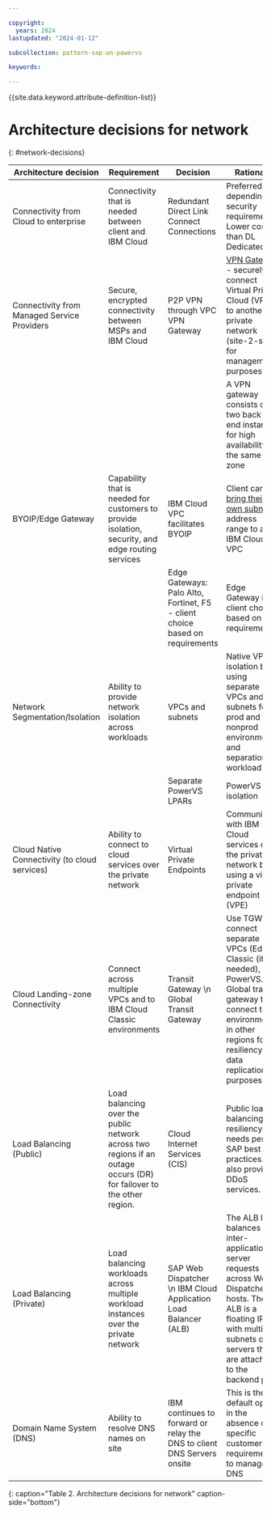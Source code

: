 ```yaml
---

copyright:
  years: 2024
lastupdated: "2024-01-12"

subcollection: pattern-sap-on-powervs

keywords:

---
```


{{site.data.keyword.attribute-definition-list}}

# Architecture decisions for network
{: #network-decisions}

| Architecture decision                    | Requirement                                                                                                            | Decision                                                                     | Rationale                                                                                                                                                                          |
|----|----|----|----|
| Connectivity from Cloud to enterprise         | Connectivity that is needed between client and IBM Cloud                                                                           | Redundant Direct Link Connect Connections                                        | Preferred depending on security requirements. Lower cost than DL Dedicated                                                                                                             |
| Connectivity from Managed Service Providers   | Secure, encrypted connectivity between MSPs and IBM Cloud                                                                  | P2P VPN through VPC VPN Gateway                                                  | [VPN Gateway](/docs/vpc?topic=vpc-using-vpn) - securely connect Virtual Private Cloud (VPC) to another private network (site-2-site) for management purposes     |
|                                               |                                                                                                                            |                                                                                  | A VPN gateway consists of two back-end instances for high availability in the same zone                                                                                                |
| BYOIP/Edge Gateway                            | Capability that is needed for customers to provide isolation, security, and edge routing services                                    |IBM Cloud VPC facilitates BYOIP                                              | Client can [bring their own subnet](https://cloud.ibm.com/docs/vpc?topic=vpc-configuring-address-prefixes) IP address range to a IBM Cloud VPC                                         |
|                                               |                                                                                                                            |Edge Gateways: Palo Alto, Fortinet, F5 - client choice based on requirements | Edge Gateway is client choice based on requirements                                                                                                                                    |
| Network Segmentation/Isolation                | Ability to provide network isolation across workloads                                                                      | VPCs and subnets                                                                 | Native VPC isolation by using separate VPCs and subnets for prod and nonprod environments, and separation of workload                                                           |
|                                               |                                                                                                                            | Separate PowerVS LPARs                                                           | PowerVS isolation                                                                                                                                                                 |
| Cloud Native Connectivity (to cloud services) | Ability to connect to cloud services over the private network                                                              | Virtual Private Endpoints                                                        | Communicate with IBM Cloud services over the private network by using a virtual private endpoint (VPE)                                                                                    |
| Cloud Landing-zone Connectivity               | Connect across multiple VPCs and to IBM Cloud Classic environments                                                         | Transit Gateway \n Global Transit Gateway                                                                  | Use TGW to connect separate VPCs (Edge), Classic (if needed), and PowerVS. Global transit gateway to connect to environments in other regions for resiliency and data replication purposes |
| Load Balancing (Public)                       | Load balancing over the public network across two regions if an outage occurs (DR) for failover to the other region. | Cloud Internet Services (CIS)                                                    | Public load balancing for resiliency needs per SAP best practices. CIS also provides DDoS services. |
| Load Balancing (Private)                      | Load balancing workloads across multiple workload instances over the private network                                       | SAP Web Dispatcher \n IBM Cloud Application Load Balancer (ALB)                                                               | The ALB load balances inter-application server requests across Web Dispatcher hosts. The ALB is a floating IP with multiple subnets or servers that are attached to the backend pool. |
| Domain Name System (DNS)                      | Ability to resolve DNS names on site                                                                                       | IBM continues to forward or relay the DNS to client DNS Servers onsite          | This is the default option in the absence of a specific customer requirement to manage DNS                                                                                             |
{: caption="Table 2. Architecture decisions for network" caption-side="bottom"}

